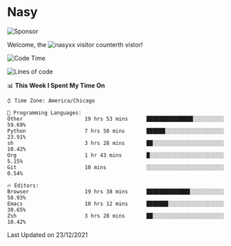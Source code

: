 # Nasy

<!--
<p align="center">
<img height="200" src="https://github-readme-stats.vercel.app/api?username=nasyxx&count_private=true&show_icons=true&theme=dracula&include_all_commits=true"/>
<img height="200" src="https://github-readme-stats.vercel.app/api/top-langs/?username=nasyxx&theme=dracula&hide=html,jupyter+notebook&count_private=true&show_icons=true"/>
</p>

  
----------------
-->

![Sponsor](https://img.shields.io/static/v1.svg?label=Sponsor&message=%E2%9D%A4&logo=GitHub&style=flat&color=pink)
 
Welcome, the ![nasyxx visitor counter](https://count.getloli.com/get/@nasyxx?theme=rule34)th vistor!
 
<!--START_SECTION:waka-->
![Code Time](http://img.shields.io/badge/Code%20Time-1%2C603%20hrs%2012%20mins-blue)

![Lines of code](https://img.shields.io/badge/From%20Hello%20World%20I%27ve%20Written-5%20Million%20lines%20of%20code-blue)

📊 **This Week I Spent My Time On** 

```text
⌚︎ Time Zone: America/Chicago

💬 Programming Languages: 
Other                    19 hrs 53 mins      ███████████████░░░░░░░░░░   59.69% 
Python                   7 hrs 58 mins       ██████░░░░░░░░░░░░░░░░░░░   23.91% 
sh                       3 hrs 28 mins       ██░░░░░░░░░░░░░░░░░░░░░░░   10.42% 
Org                      1 hr 43 mins        █░░░░░░░░░░░░░░░░░░░░░░░░   5.15% 
Git                      10 mins             ░░░░░░░░░░░░░░░░░░░░░░░░░   0.54%

🔥 Editors: 
Browser                  19 hrs 38 mins      ██████████████░░░░░░░░░░░   58.93% 
Emacs                    10 hrs 12 mins      ███████░░░░░░░░░░░░░░░░░░   30.65% 
Zsh                      3 hrs 28 mins       ██░░░░░░░░░░░░░░░░░░░░░░░   10.42%

```


 Last Updated on 23/12/2021
<!--END_SECTION:waka-->

<!-- ![visitors](https://visitor-badge.laobi.icu/badge?page_id=nasyxx.nasyxx) -->
